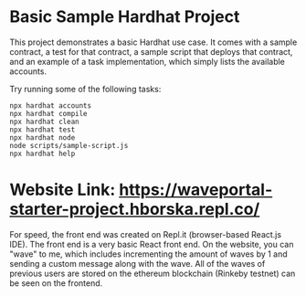 # Basic Sample Hardhat Project

This project demonstrates a basic Hardhat use case. It comes with a sample contract, a test for that contract, a sample script that deploys that contract, and an example of a task implementation, which simply lists the available accounts.

Try running some of the following tasks:

```shell
npx hardhat accounts
npx hardhat compile
npx hardhat clean
npx hardhat test
npx hardhat node
node scripts/sample-script.js
npx hardhat help
```

# Website Link: https://waveportal-starter-project.hborska.repl.co/

For speed, the front end was created on Repl.it (browser-based React.js IDE). The front end is a very basic React front end. On the website, you can "wave" to me, which includes incrementing the amount of waves by 1 and sending a custom message along with the wave. All of the waves of previous users are stored on the ethereum blockchain (Rinkeby testnet) can be seen on the frontend.
